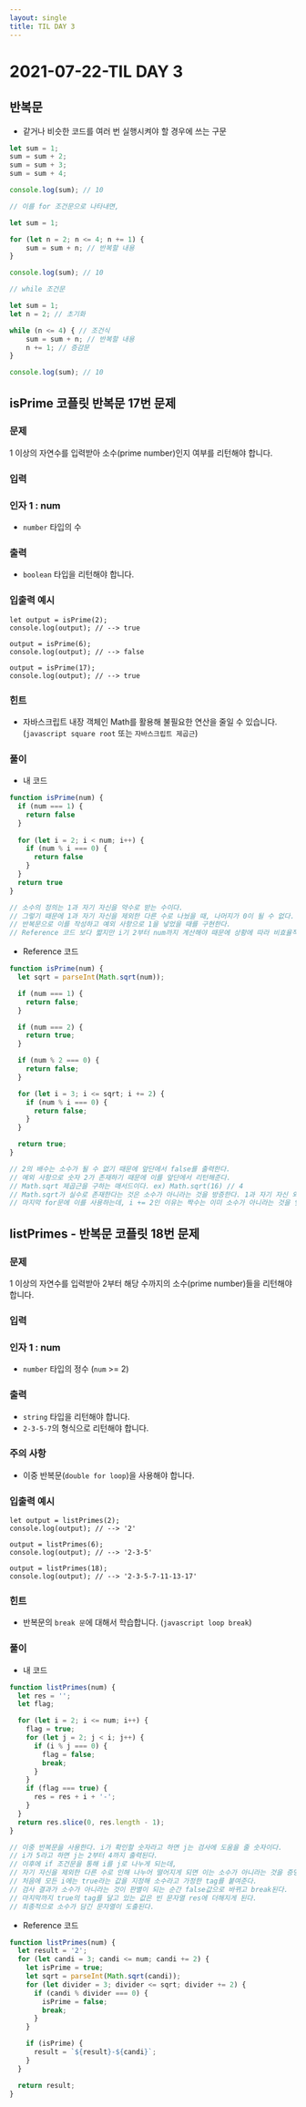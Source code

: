 ```yaml
---
layout: single
title: TIL DAY 3
---
```


# 2021-07-22-TIL DAY 3

## 반복문

- 같거나 비슷한 코드를 여러 번 실행시켜야 할 경우에 쓰는 구문

```jsx
let sum = 1;
sum = sum + 2;
sum = sum + 3;
sum = sum + 4;

console.log(sum); // 10

// 이를 for 조건문으로 나타내면,

let sum = 1;

for (let n = 2; n <= 4; n += 1) {
	sum = sum + n; // 반복할 내용
}

console.log(sum); // 10

// while 조건문

let sum = 1;
let n = 2; // 초기화

while (n <= 4) { // 조건식
	sum = sum + n; // 반복할 내용
	n += 1; // 증감문
}

console.log(sum); // 10
```



<h2>isPrime 코플릿 반복문 17번 문제</h2>

### **문제**

1 이상의 자연수를 입력받아 소수(prime number)인지 여부를 리턴해야 합니다.

### **입력**

### **인자 1 : num**

- `number` 타입의 수

### **출력**

- `boolean` 타입을 리턴해야 합니다.

### **입출력 예시**

```
let output = isPrime(2);
console.log(output); // --> true

output = isPrime(6);
console.log(output); // --> false

output = isPrime(17);
console.log(output); // --> true
```

### **힌트**

- 자바스크립트 내장 객체인 Math를 활용해 불필요한 연산을 줄일 수 있습니다. (`javascript square root` 또는 `자바스크립트 제곱근`)

### 풀이

- 내 코드

```jsx
function isPrime(num) {  
  if (num === 1) {
    return false 
  }
  
  for (let i = 2; i < num; i++) {
    if (num % i === 0) {
      return false
    }
  }
  return true
}

// 소수의 정의는 1과 자기 자신을 약수로 받는 수이다.
// 그렇기 때문에 1과 자기 자신을 제외한 다른 수로 나눴을 때, 나머지가 0이 될 수 없다.
// 반복문으로 이를 작성하고 예외 사항으로 1을 넣었을 때를 구현한다.
// Reference 코드 보다 짧지만 i기 2부터 num까지 계산해야 때문에 상황에 따라 비효율적일 수 있다.
```

- Reference 코드

```jsx
function isPrime(num) {
  let sqrt = parseInt(Math.sqrt(num));

  if (num === 1) {
    return false;
  }

  if (num === 2) {
    return true;
  }

  if (num % 2 === 0) {
    return false;
  }

  for (let i = 3; i <= sqrt; i += 2) {
    if (num % i === 0) {
      return false;
    }
  }

  return true;
}

// 2의 배수는 소수가 될 수 없기 때문에 앞단에서 false를 출력한다.
// 예외 사항으로 숫자 2가 존재하기 때문에 이를 앞단에서 리턴해준다.
// Math.sqrt 제곱근을 구하는 매서드이다. ex) Math.sqrt(16) // 4
// Math.sqrt가 실수로 존재한다는 것은 소수가 아니라는 것을 방증한다. 1과 자기 자신 외에 나눠주는 수가 있다는 것이기 때문이다.
// 마지막 for문에 이를 사용하는데, i += 2인 이유는 짝수는 이미 소수가 아니라는 것을 앞단에서 알 수 있기 때문이다.
```



## **listPrimes - 반복문 코플릿 18번 문제**

### **문제**

1 이상의 자연수를 입력받아 2부터 해당 수까지의 소수(prime number)들을 리턴해야 합니다.

### **입력**

### **인자 1 : num**

- `number` 타입의 정수 (`num` >= 2)

### **출력**

- `string` 타입을 리턴해야 합니다.
- `2-3-5-7`의 형식으로 리턴해야 합니다.

### **주의 사항**

- 이중 반복문(`double for loop`)을 사용해야 합니다.

### **입출력 예시**

```
let output = listPrimes(2);
console.log(output); // --> '2'

output = listPrimes(6);
console.log(output); // --> '2-3-5'

output = listPrimes(18);
console.log(output); // --> '2-3-5-7-11-13-17'
```

### **힌트**

- 반복문의 `break 문`에 대해서 학습합니다. (`javascript loop break`)

### 풀이

- 내 코드

```jsx
function listPrimes(num) {
  let res = '';
  let flag;

  for (let i = 2; i <= num; i++) {
    flag = true;
    for (let j = 2; j < i; j++) {
      if (i % j === 0) {
        flag = false;
        break;
      }
    }
    if (flag === true) {
      res = res + i + '-';
    }
  }
  return res.slice(0, res.length - 1);
}

// 이중 반복문을 사용한다. i가 확인할 숫자라고 하면 j는 검사에 도움을 줄 숫자이다.
// i가 5라고 하면 j는 2부터 4까지 출력된다. 
// 이후에 if 조건문을 통해 i를 j로 나누게 되는데, 
// 자기 자신을 제외한 다른 수로 인해 나누어 떨어지게 되면 이는 소수가 아니라는 것을 증명한다.
// 처음에 모든 i에는 true라는 값을 지정해 소수라고 가정한 tag를 붙여준다. 
// 검사 결과가 소수가 아니라는 것이 판별이 되는 순간 false값으로 바뀌고 break된다.
// 마지막까지 true의 tag를 달고 있는 값은 빈 문자열 res에 더해지게 된다.
// 최종적으로 소수가 담긴 문자열이 도출된다.
```

- Reference 코드

```jsx
function listPrimes(num) {
  let result = '2';
  for (let candi = 3; candi <= num; candi += 2) {
    let isPrime = true;
    let sqrt = parseInt(Math.sqrt(candi));
    for (let divider = 3; divider <= sqrt; divider += 2) {
      if (candi % divider === 0) {
        isPrime = false;
        break;
      }
    }

    if (isPrime) {
      result = `${result}-${candi}`;
    }
  }

  return result;
}
```
